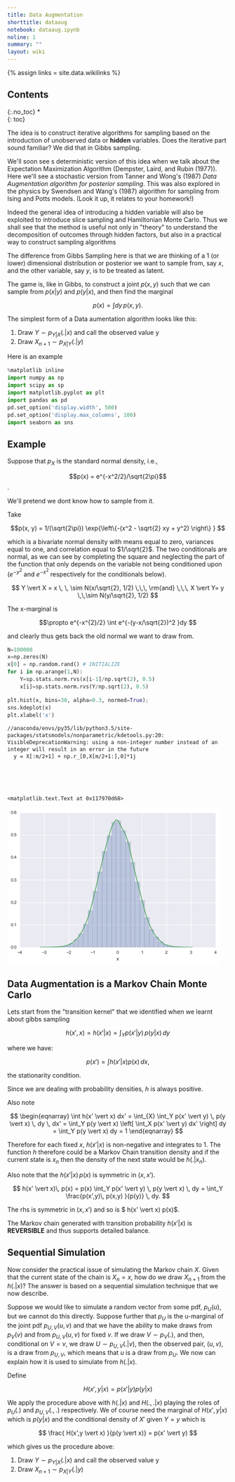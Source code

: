 ```yaml
---
title: Data Augmentation
shorttitle: dataaug
notebook: dataaug.ipynb
noline: 1
summary: ""
layout: wiki
---
```

{% assign links = site.data.wikilinks %}

## Contents
{:.no_toc}
*  
{: toc}

The idea is to construct iterative algorithms for sampling based on the introduction of unobserved data or **hidden** variables. Does the iterative part sound familiar? We did that in Gibbs sampling.

We'll soon see s deterministic version of this idea when we talk about the Expectation Maximization Algorithm (Dempster, Laird, and Rubin (1977)). Here we'll see a stochastic version from Tanner and Wong's (1987) *Data Augmentation algorithm for posterior sampling*. This was also explored in the physics by Swendsen and Wang's (1987) algorithm for sampling from Ising and Potts models. (Look it up, it relates to your homework!)

Indeed the general idea of introducing a hidden variable will also be exploited to introduce slice sampling and Hamiltonian Monte Carlo. Thus we shall see that the method is useful not only in "theory" to understand the decomposition of outcomes through hidden factors, but also in a practical way to construct sampling algorithms

The difference from Gibbs Sampling here is that we are thinking of a 1 (or lower) dimensional distribution or posterior we want to sample from, say $x$, and the other variable, say $y$, is to be treated as latent.

The game is, like in Gibbs, to construct a joint $p(x,y)$ such that we can sample from $p(x \vert y)$ and $p(y \vert x)$, and then find the marginal

$$p(x) = \int dy\,p(x,y).$$

The simplest form of a Data aumentation algorithm looks like this:

1. Draw $Y\sim p_{Y \vert X}(. \vert x)$ and call the observed value y
2. Draw $X_{n+1} \sim p_{X \vert Y}(. \vert y)$  


Here is an example



```python
%matplotlib inline
import numpy as np
import scipy as sp
import matplotlib.pyplot as plt
import pandas as pd
pd.set_option('display.width', 500)
pd.set_option('display.max_columns', 100)
import seaborn as sns
```




## Example


Suppose that $p_X$ is the standard normal density, i.e., 

$$p(x) = e^{-x^2/2}/\sqrt{2\pi}$$.

We'll pretend we dont know how to sample from it.

Take 

$$p(x, y) = 1/(\sqrt{2\pi}) \exp{\left\{-(x^2 - \sqrt{2} xy + y^2) \right\} } $$

which is a bivariate normal density with means equal to zero, variances equal
to one, and correlation equal to $1/\sqrt{2}$. The two conditionals are  normal, as we can see by completing the square and neglecting the part of the function that only depends on the variable not being conditioned upon ($e^{-y^2 }$ and $e^{-x^2 }$ respectively for the conditionals below).

$$ 
Y \vert X = x \, \, \sim N(x/\sqrt{2}, 1/2) \,\,\,  \rm{and} \,\,\, X \vert Y= y \,\,\sim N(y/\sqrt{2}, 1/2) $$

The x-marginal is 

$$\propto e^{-x^{2}/2} \int e^{-(y-x/\sqrt{2})^2 }dy $$ 

and clearly thus gets back the old normal we want to draw from.



```python
N=100000
x=np.zeros(N)
x[0] = np.random.rand() # INITIALIZE
for i in np.arange(1,N):
    Y=sp.stats.norm.rvs(x[i-1]/np.sqrt(2), 0.5)
    x[i]=sp.stats.norm.rvs(Y/np.sqrt(2), 0.5)
```




```python
plt.hist(x, bins=30, alpha=0.3, normed=True);
sns.kdeplot(x)
plt.xlabel('x')
```


    //anaconda/envs/py35/lib/python3.5/site-packages/statsmodels/nonparametric/kdetools.py:20: VisibleDeprecationWarning: using a non-integer number instead of an integer will result in an error in the future
      y = X[:m/2+1] + np.r_[0,X[m/2+1:],0]*1j





    <matplotlib.text.Text at 0x117970d68>




![png](dataaug_files/dataaug_7_2.png)


## Data Augmentation is a Markov Chain Monte Carlo

Lets start from the "transition kernel" that we identified when we learnt about gibbs sampling

$$ h(x', x) = h(x' \vert x) = \int_Y p(x' \vert y) \, p(y \vert x)\, dy $$

where we have:

$$ p(x') = \int h(x' \vert x ) p(x)\,dx,$$

the stationarity condition.

Since we are dealing with probability densities, $h$ is always positive.

Also note 

$$
\begin{eqnarray}
  \int h(x' \vert x) dx' = \int_{X} \int_Y p(x' \vert y) \, p(y \vert x) \, dy \, dx' = \int_Y p(y \vert x) \left[ \int_X p(x' \vert y) dx' \right] dy  = \int_Y p(y \vert x) dy  = 1
\end{eqnarray}
$$

  
Therefore for each fixed $x$, $h(x' \vert x)$ is non-negative and integrates to 1. The function $h$ therefore
could be a Markov Chain transition density and if the current state is $x_n$ then the density of the next state 
would be $h(. \vert x_n)$. 

Also  note that the $h(x' \vert x)\, p(x)$ is symmetric 
in $(x,x')$. 
 
$$ h(x' \vert x)\, p(x) = p(x) \int_Y p(x' \vert y) \, p(y \vert x) \, dy = \int_Y \frac{p(x',y)\, p(x,y) }{p(y)} \, dy. $$

The rhs is symmetric in  $(x,x')$ and so is $ h(x' \vert x) p(x)$. 

The Markov chain generated with transition probability $h(x' \vert x)$ is **REVERSIBLE** and thus supports detailed balance.  


## Sequential Simulation

Now consider the practical issue of simulating the Markov chain $X$. Given that the current
state of the chain is $X_n = x$, how do we draw $X_{n+1}$ from the $h(. \vert x)$? The answer is
based on a sequential simulation technique that we now describe. 

Suppose we would like
to simulate a random vector from some pdf, $p_U(u)$, but we cannot do this directly. Suppose
further that $p_U$ is the u-marginal of the joint pdf $p_{U,V} (u, v)$ and that we have the ability to
make draws from $p_V(v)$ and from $p_{U,V} (u,v)$ for fixed $v$. If we draw $V\sim p_V(.)$, and then,
conditional on $V = v$, we draw $U \sim p_{U,V}(. \vert v)$, then the observed pair, $(u, v)$, is a draw from
$p_{U,V}$, which means that $u$ is a draw from $p_U$. We now can 
explain how it is used to simulate from $h(. \vert x)$.

Define 

$$ H(x',y \vert  x) = p(x' \vert y) p(y \vert x) $$

We apply the procedure above with $h(. \vert x)$ and $H(.,. \vert x)$ playing the roles of 
$p_U(.)$ and $p_{U,V}(.,.)$ respectively. We of course need the marginal of
$H(x', y \vert x)$ which is $p(y \vert x)$ and the conditional density of $X'$ given $Y=y$  which is

$$ \frac{ H(x',y \vert x) }{p(y \vert x)} = p(x' \vert y) $$

which gives us the procedure above:

1. Draw $Y\sim p_{Y \vert X}(. \vert x)$ and call the observed value y
2. Draw $X_{n+1} \sim p_{X \vert Y}(. \vert y)$  
